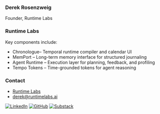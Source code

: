 ### Derek Rosenzweig  
Founder, Runtime Labs 

### Runtime Labs

Key components include:

- Chronologue– Temporal runtime compiler and calendar UI  
- MemPort – Long-term memory interface for structured journaling  
- Agent Runtime – Execution layer for planning, feedback, and profiling  
- Tempo Tokens – Time-grounded tokens for agent reasoning 

### Contact

- [Runtime Labs](https://www.runtimelabs.ai/)  
- derek@runtimelabs.ai


[![LinkedIn](https://img.shields.io/badge/LinkedIn-%230077B5.svg?style=flat&logo=linkedin&logoColor=white)](https://www.linkedin.com/in/derek-rosenzweig-511644114)
[![GitHub](https://img.shields.io/badge/GitHub-%2312100E.svg?style=flat&logo=github&logoColor=white)](https://github.com/dr2633)
[![Substack](https://img.shields.io/badge/Substack-FF6719?style=flat&logo=substack&logoColor=white)](https://substack.com/@derekrosenzweig)

